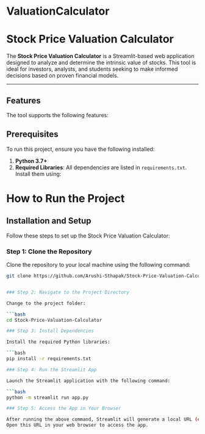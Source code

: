 # ValuationCalculator
# Stock Price Valuation Calculator  

The **Stock Price Valuation Calculator** is a Streamlit-based web application designed to analyze and determine the intrinsic value of stocks. This tool is ideal for investors, analysts, and students seeking to make informed decisions based on proven financial models.  

---  

## Features  

The tool supports the following features:  



## Prerequisites  

To run this project, ensure you have the following installed:  

1. **Python 3.7+**  
2. **Required Libraries**: All dependencies are listed in `requirements.txt`. Install them using:  

# How to Run the Project

## Installation and Setup

Follow these steps to set up the Stock Price Valuation Calculator:

### Step 1: Clone the Repository

Clone the repository to your local machine using the following command:

```bash
git clone https://github.com/Arushi-Sthapak/Stock-Price-Valuation-Calculator.git


### Step 2: Navigate to the Project Directory

Change to the project folder:

```bash
cd Stock-Price-Valuation-Calculator

### Step 3: Install Dependencies

Install the required Python libraries:

```bash
pip install -r requirements.txt

### Step 4: Run the Streamlit App

Launch the Streamlit application with the following command:

```bash
python -m streamlit run app.py

### Step 5: Access the App in Your Browser

After running the above command, Streamlit will generate a local URL (e.g., http://localhost:8501).
Open this URL in your web browser to access the app.



